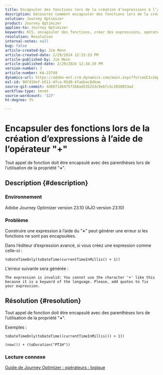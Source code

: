 ```yaml
---
title: Encapsuler des fonctions lors de la création d’expressions à l’aide de l’opérateur "+"
description: Découvrez comment encapsuler des fonctions lors de la création d’expressions à l’aide de l’opérateur "+" permet d’éviter des erreurs dans Adobe Journey Optimizer version 23.10.
solution: Journey Optimizer
product: Journey Optimizer
applies-to: Journey Optimizer
keywords: KCS, encapsuler des fonctions, créer des expressions, opérateur "+", dépannage, AJO version 23.10, Adobe Journey Optimizer version 23.10
resolution: Resolution
internal-notes: null
bug: false
article-created-by: Jim Menn
article-created-date: 2/29/2024 12:15:33 PM
article-published-by: Jim Menn
article-published-date: 2/29/2024 12:34:39 PM
version-number: 3
article-number: KA-23749
dynamics-url: https://adobe-ent.crm.dynamics.com/main.aspx?forceUCI=1&pagetype=entityrecord&etn=knowledgearticle&id=064c0037-fcd6-ee11-9079-6045bd006268
exl-id: 98fd19ef-b511-4fca-95d0-4faebac84bae
source-git-commit: 4d8871db475f268ad53522dc9ebfc5c2850853ad
workflow-type: tm+mt
source-wordcount: '127'
ht-degree: 3%

---
```


# Encapsuler des fonctions lors de la création d’expressions à l’aide de l’opérateur &quot;+&quot;


Tout appel de fonction doit être encapsulé avec des parenthèses lors de l’utilisation de la propriété &quot;<b>+</b>&quot;.

## Description {#description}


### Environnement

Adobe Journey Optimizer version 23.10 (AJO version 23.10)

### Problème

Construire une expression à l’aide du &quot;<b>+</b>&quot; peut générer une erreur si les fonctions ne sont pas encapsulées.

Dans l’éditeur d’expression avancé, si vous créez une expression comme celle-ci :


```
toDateTimeOnly(toDateTime(currentTimeInMillis() + 1))
```


L’erreur suivante sera générée :


```
The expression is invalid: You cannot use the character '+' like this because it is a keyword of the language. Please, add quotes to fix your expression.
```



## Résolution {#resolution}


Tout appel de fonction doit être encapsulé avec des parenthèses lors de l’utilisation de la propriété &quot;<b>+</b>&quot;.

Exemples :


```
toDateTimeOnly(toDateTime((currentTimeInMillis()) + 1))
```



```
(now()) + (toDuration("PT1H"))
```


### Lecture connexe

[Guide de Journey Optimizer : opérateurs : logique](https://experienceleague.adobe.com/docs/journey-optimizer/using/orchestrate-journeys/building-advanced-conditions-journeys/syntax/operators.html#%2B-2)
